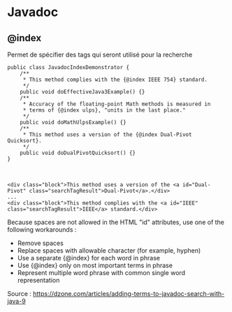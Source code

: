 # Javadoc

## @index

Permet de spécifier des tags qui seront utilisé pour la recherche

    public class JavadocIndexDemonstrator {
        /**
         * This method complies with the {@index IEEE 754} standard.
         */
        public void doEffectiveJava3Example() {}
        /**
         * Accuracy of the floating-point Math methods is measured in
         * terms of {@index ulps}, "units in the last place."
         */
        public void doMathUlpsExample() {}
        /**
         * This method uses a version of the {@index Dual-Pivot Quicksort}.
         */
        public void doDualPivotQuicksort() {}
    }
    
<br>
    
    <div class="block">This method uses a version of the <a id="Dual-Pivot" class="searchTagResult">Dual-Pivot</a>.</div>
    ...
    <div class="block">This method complies with the <a id="IEEE" class="searchTagResult">IEEE</a> standard.</div>
    
Because spaces are not allowed in the HTML "id" attributes, use one of the following workarounds :
- Remove spaces
- Replace spaces with allowable character (for example, hyphen) 
- Use a separate {@index} for each word in phrase 
- Use {@index} only on most important terms in phrase 
- Represent multiple word phrase with common single word representation

Source : https://dzone.com/articles/adding-terms-to-javadoc-search-with-java-9